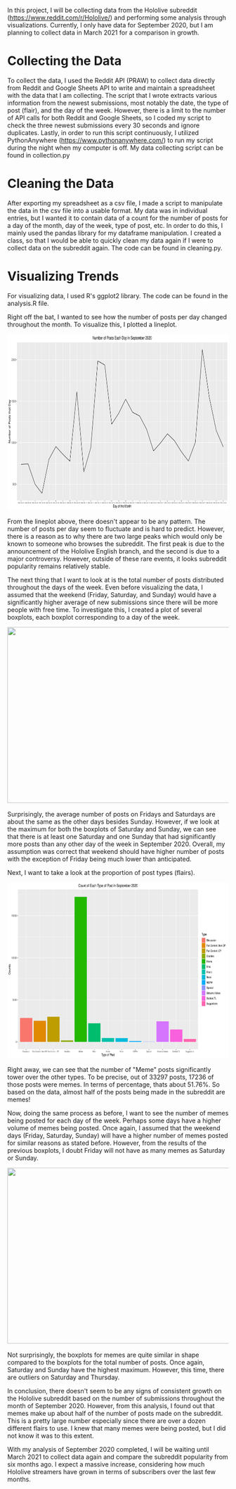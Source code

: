 In this project, I will be collecting data from the Hololive subreddit (https://www.reddit.com/r/Hololive/) and performing some analysis through visualizations. Currently, I only have data for September 2020, but I am planning to collect data in March 2021 for a comparison in growth.

# Collecting the Data
To collect the data, I used the Reddit API (PRAW) to collect data directly from Reddit and Google Sheets API to write and maintain a spreadsheet with the data that I am collecting. The script that I wrote extracts various information from the newest submissions, most notably the date, the type of post (flair), and the day of the week. However, there is a limit to the number of API calls for both Reddit and Google Sheets, so I coded my script to check the three newest submissions every 30 seconds and ignore duplicates. Lastly, in order to run this script continuously, I utilized PythonAnywhere (https://www.pythonanywhere.com/) to run my script during the night when my computer is off. My data collecting script can be found in collection.py

# Cleaning the Data
After exporting my spreadsheet as a csv file, I made a script to manipulate the data in the csv file into a usable format. My data was in individual entries, but I wanted it to contain data of a count for the number of posts for a day of the month, day of the week, type of post, etc. In order to do this, I mainly used the pandas library for my dataframe manipulation. I created a class, so that I would be able to quickly clean my data again if I were to collect data on the subreddit again. The code can be found in cleaning.py.

# Visualizing Trends
For visualizing data, I used R's ggplot2 library. The code can be found in the analysis.R file.

Right off the bat, I wanted to see how the number of posts per day changed throughout the month. To visualize this, I plotted a lineplot.

<img src="/Graphs/day_count.png" width="800" height="400">


From the lineplot above, there doesn't appear to be any pattern. The number of posts per day seem to fluctuate and is hard to predict. However, there is a reason as to why there are two large peaks which would only be known to someone who browses the subreddit. The first peak is due to the announcement of the Hololive English branch, and the second is due to a major controversy. However, outside of these rare events, it looks subreddit popularity remains relatively stable. 

The next thing that I want to look at is the total number of posts distributed throughout the days of the week. Even before visualizing the data, I assumed that the weekend (Friday, Saturday, and Sunday) would have a significantly higher average of new submissions since there will be more people with free time. To investigate this, I created a plot of several boxplots, each boxplot corresponding to a day of the week. 

<img src="https://cdn.discordapp.com/attachments/809997123893461002/809997233567039488/dotw_boxplots_2020-1.png" width="800" height="400">

Surprisingly, the average number of posts on Fridays and Saturdays are about the same as the other days besides Sunday. However, if we look at the maximum for both the boxplots of Saturday and Sunday, we can see that there is at least one Saturday and one Sunday that had significantly more posts than any other day of the week in September 2020. Overall, my assumption was correct that weekend should have higher number of posts with the exception of Friday being much lower than anticipated. 

Next, I want to take a look at the proportion of post types (flairs). 

<img src="/Graphs/flair_count.png" width="800" height="400">

Right away, we can see that the number of "Meme" posts significantly tower over the other types. To be precise, out of 33297 posts, 17236 of those posts were memes. In terms of percentage, thats about 51.76%. So based on the data, almost half of the posts being made in the subreddit are memes!

Now, doing the same process as before, I want to see the number of memes being posted for each day of the week. Perhaps some days have a higher volume of memes being posted. Once again, I assumed that the weekend days (Friday, Saturday, Sunday) will have a higher number of memes posted for similar reasons as stated before. However, from the results of the previous boxplots, I doubt Friday will not have as many memes as Saturday or Sunday. 

<img src="https://cdn.discordapp.com/attachments/809997123893461002/810002833129603082/dotw_memes-1.png" width="800" height="400">

Not surprisingly, the boxplots for memes are quite similar in shape compared to the boxplots for the total number of posts. Once again, Saturday and Sunday have the highest maximum. However, this time, there are outliers on Saturday and Thursday. 

In conclusion, there doesn't seem to be any signs of consistent growth on the Hololive subreddit based on the number of submissions throughout the month of September 2020. However, from this analysis, I found out that memes make up about half of the number of posts made on the subreddit. This is a pretty large number especially since there are over a dozen different flairs to use. I knew that many memes were being posted, but I did not know it was to this extent. 

With my analysis of September 2020 completed, I will be waiting until March 2021 to collect data again and compare the subreddit popularity from six months ago. I expect a massive increase, considering how much Hololive streamers have grown in terms of subscribers over the last few months. 
